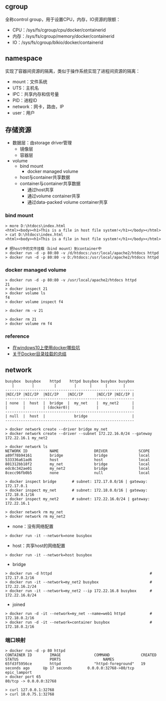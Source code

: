 ## cgroup

全称control group，用于设置CPU，内存，IO资源的限额：

- CPU：/sys/fs/cgroup/cpu/docker/containerid
- 内存：/sys/fs/cgroup/memory/docker/containerid
- IO：/sys/fs/cgroup/blkio/docker/containerid 

## namespace

实现了容器间资源的隔离，类似于操作系统实现了进程间资源的隔离：

- mount：文件系统
- UTS：主机名
- IPC：共享内存和信号量
- PID：进程ID
- network：网卡，路由，IP
- user：用户

## 存储资源

- 数据层：由storage driver管理
  - 镜像层
  - 容器层
- volume
  - bind mount
    - docker managed volume
  - host与container共享数据
  - container与container共享数据
    - 通过host共享
    - 通过volume container共享
    - 通过data-packed volume container共享

### bind mount

```
> more D:\htdocs\index.html
<html><body><h1>This is a file in host file system!</h1></body></html>
> cat D:\htdocs\index.html
<html><body><h1>This is a file in host file system!</h1></body></html>

# 把host中的文件挂载（bind mount）到container中
> docker run -d -p 80:80 -v /d/htdocs:/usr/local/apache2/htdocs httpd
> docker run -d -p 80:80 -v D:/htdocs:/usr/local/apache2/htdocs httpd
```

### docker managed volume

```
> docker run -d -p 80:80 -v /usr/local/apache2/htdocs httpd
21
> docker inspect 21
> docker volume ls
f4
> docker volume inspect f4
```

```
> docker rm -v 21
```

```
> docker rm 21
> docker volume rm f4
```

### reference

- [在windows10上使用docker哪些坑](https://segmentfault.com/a/1190000006799421)
- [关于Docker目录挂载的总结](https://www.cnblogs.com/ivictor/p/4834864.html)

## network

```
busybox  busybox    httpd    httpd busybox busybox busybox
   |        |         |        |      |      |       |
----------------------------------------------------------
|NIC/IP |NIC/IP  |NIC/IP    |NIC/IP      |NIC/IP |NIC/IP |
----------------------------------------------------------
| none  |  host  |  bridge  |  my_net    |  my_net2      |
|       |        | (docker0)|            |               | 
----------------------------------------------------------
| null  |  host  |             bridge                    |
----------------------------------------------------------
```

```
> docker network create --driver bridge my_net
> docker network create --driver --subnet 172.22.16.0/24 --gateway 172.22.16.1 my_net2
```

```
> docker network ls
NETWORK ID          NAME                DRIVER              SCOPE
a89f78b94161        bridge              bridge              local
533336a61ad6        host                host                local
801312bb18f2        my_net              bridge              local
edc8c342ae01        my_net2             bridge              local
8cecc96fb0b5        none                null                local
```

```
> docker inspect bridge       # subnet: 172.17.0.0/16 | gateway: 172.17.0.1
> docker inspect my_net       # subnet: 172.18.0.0/16 | gateway: 172.18.0.1/16
> docker inspect my_net2      # subnet: 172.22.16.0/24 | gateway: 172.22.16.1
```

```
> docker network rm my_net
> docker network rm my_net2
```

- none：没有网络配置

```
> docker run -it --network=none busybox
```

- host：共享host的网络配置

```
> docker run -it --network=host busybox
```

- bridge

```
> docker run -d httpd                                            # 172.17.0.2/16
> docker run -it --network=my_net2 busybox                       # 172.22.16.2/24
> docker run -it --network=my_net2 --ip 172.22.16.8 busybox      # 172.22.16.8/24
```

- joined

```
> docker run -d -it --network=my_net --name=web1 httpd           # 172.18.0.2/16
> docker run -d -it --network=container busybox                  # 172.18.0.2/16
```

### 端口映射

```
> docker run -d -p 80 httpd
CONTAINER ID        IMAGE               COMMAND              CREATED             STATUS              PORTS                   NAMES
65fd3f5956ce        httpd               "httpd-foreground"   19 seconds ago      Up 17 seconds       0.0.0.0:32768->80/tcp   epic_lamport
> docker port 65
80/tcp -> 0.0.0.0:32768
```

```
> curl 127.0.0.1:32768
> curl 10.0.75.1:32768
```